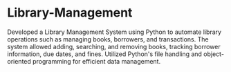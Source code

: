 # Library-Management
Developed a Library Management System using Python to automate library operations such as managing books, borrowers, and transactions. The system allowed adding, searching, and removing books, tracking borrower information, due dates, and fines. Utilized Python's file handling and object-oriented programming for efficient data management.
